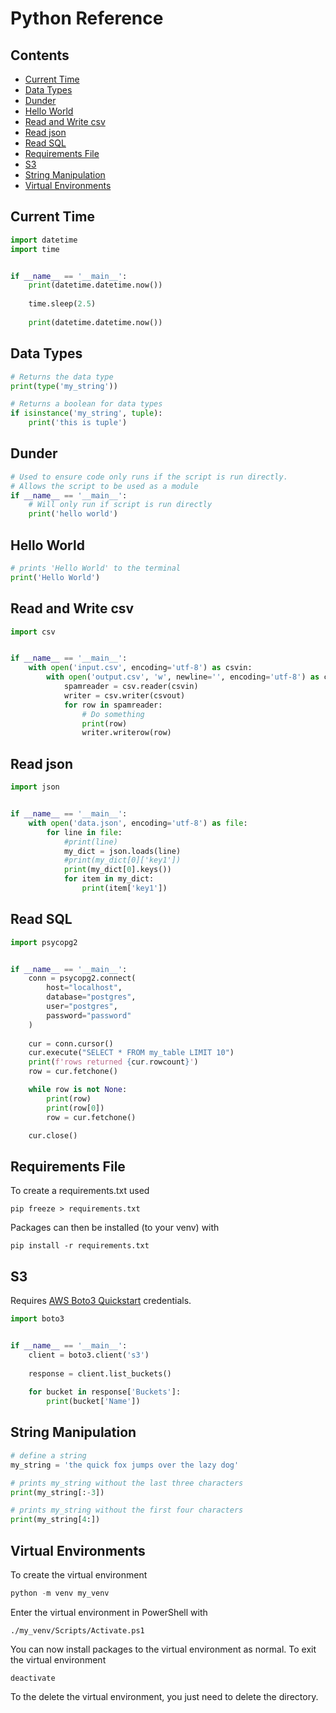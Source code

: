 # Python Reference

## Contents
- [Current Time](#current-time)
- [Data Types](#data-types)
- [Dunder](#dunder)
- [Hello World](#hello_world)
- [Read and Write csv](#read-and-write-csv)
- [Read json](#read-json)
- [Read SQL](#read-sql)
- [Requirements File](#requirements-file)
- [S3](#s3)
- [String Manipulation](#string-manipulation)
- [Virtual Environments](#virtual-environments)

## Current Time

```python
import datetime
import time


if __name__ == '__main__':
    print(datetime.datetime.now())
    
    time.sleep(2.5)
    
    print(datetime.datetime.now())
```

## Data Types

```python
# Returns the data type
print(type('my_string'))

# Returns a boolean for data types
if isinstance('my_string', tuple):
    print('this is tuple')
```

## Dunder

```python
# Used to ensure code only runs if the script is run directly.
# Allows the script to be used as a module
if __name__ == '__main__':
    # Will only run if script is run directly
    print('hello world')
```

## Hello World

```python
# prints 'Hello World' to the terminal
print('Hello World')
```

## Read and Write csv

```python
import csv


if __name__ == '__main__':
    with open('input.csv', encoding='utf-8') as csvin:
        with open('output.csv', 'w', newline='', encoding='utf-8') as csvout:
            spamreader = csv.reader(csvin)
            writer = csv.writer(csvout)
            for row in spamreader:
                # Do something
                print(row)
                writer.writerow(row)
```

## Read json

```python
import json


if __name__ == '__main__':
    with open('data.json', encoding='utf-8') as file:
        for line in file:
            #print(line)
            my_dict = json.loads(line)
            #print(my_dict[0]['key1'])
            print(my_dict[0].keys())
            for item in my_dict:
                print(item['key1'])
```

## Read SQL

```python
import psycopg2


if __name__ == '__main__':
    conn = psycopg2.connect(
        host="localhost",
        database="postgres",
        user="postgres",
        password="password"
    )
    
    cur = conn.cursor()
    cur.execute("SELECT * FROM my_table LIMIT 10")
    print(f'rows returned {cur.rowcount}')
    row = cur.fetchone()

    while row is not None:
        print(row)
        print(row[0])
        row = cur.fetchone()

    cur.close()
```

## Requirements File

To create a requirements.txt used
```
pip freeze > requirements.txt
```

Packages can then be installed (to your venv) with 
```
pip install -r requirements.txt
```

## S3

Requires [AWS Boto3 Quickstart](https://boto3.amazonaws.com/v1/documentation/api/latest/guide/quickstart.html) credentials.

```python
import boto3


if __name__ == '__main__':
    client = boto3.client('s3')
    
    response = client.list_buckets()
    
    for bucket in response['Buckets']:
        print(bucket['Name'])
```

## String Manipulation

```python
# define a string
my_string = 'the quick fox jumps over the lazy dog'

# prints my_string without the last three characters
print(my_string[:-3])

# prints my_string without the first four characters
print(my_string[4:])
```

## Virtual Environments

To create the virtual environment

```python
python -m venv my_venv
```

Enter the virtual environment in PowerShell with 

```
./my_venv/Scripts/Activate.ps1
```

You can now install packages to the virtual environment as normal. To exit the virtual environment 

```
deactivate
```

To the delete the virtual environment, you just need to delete the directory.